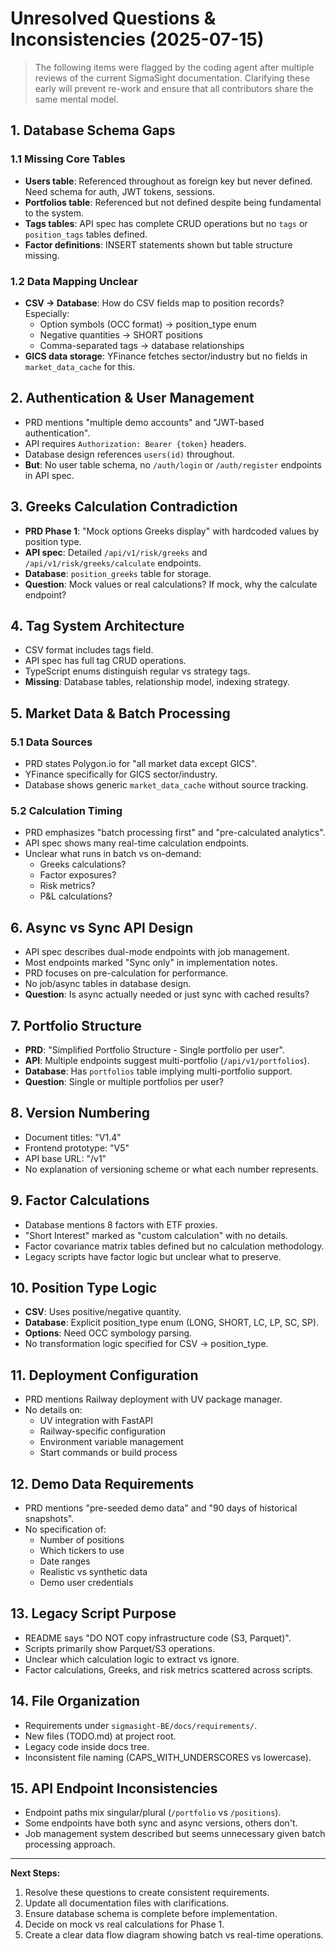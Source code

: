 # Unresolved Questions & Inconsistencies (2025-07-15)

> The following items were flagged by the coding agent after multiple reviews of the current SigmaSight documentation. Clarifying these early will prevent re-work and ensure that all contributors share the same mental model.

## 1. Database Schema Gaps

### 1.1 Missing Core Tables
- **Users table**: Referenced throughout as foreign key but never defined. Need schema for auth, JWT tokens, sessions.
- **Portfolios table**: Referenced but not defined despite being fundamental to the system.
- **Tags tables**: API spec has complete CRUD operations but no `tags` or `position_tags` tables defined.
- **Factor definitions**: INSERT statements shown but table structure missing.

### 1.2 Data Mapping Unclear
- **CSV → Database**: How do CSV fields map to position records? Especially:
  - Option symbols (OCC format) → position_type enum
  - Negative quantities → SHORT positions
  - Comma-separated tags → database relationships
- **GICS data storage**: YFinance fetches sector/industry but no fields in `market_data_cache` for this.

## 2. Authentication & User Management
- PRD mentions "multiple demo accounts" and "JWT-based authentication".
- API requires `Authorization: Bearer {token}` headers.
- Database design references `users(id)` throughout.
- **But**: No user table schema, no `/auth/login` or `/auth/register` endpoints in API spec.

## 3. Greeks Calculation Contradiction
- **PRD Phase 1**: "Mock options Greeks display" with hardcoded values by position type.
- **API spec**: Detailed `/api/v1/risk/greeks` and `/api/v1/risk/greeks/calculate` endpoints.
- **Database**: `position_greeks` table for storage.
- **Question**: Mock values or real calculations? If mock, why the calculate endpoint?

## 4. Tag System Architecture
- CSV format includes tags field.
- API spec has full tag CRUD operations.
- TypeScript enums distinguish regular vs strategy tags.
- **Missing**: Database tables, relationship model, indexing strategy.

## 5. Market Data & Batch Processing

### 5.1 Data Sources
- PRD states Polygon.io for "all market data except GICS".
- YFinance specifically for GICS sector/industry.
- Database shows generic `market_data_cache` without source tracking.

### 5.2 Calculation Timing
- PRD emphasizes "batch processing first" and "pre-calculated analytics".
- API spec shows many real-time calculation endpoints.
- Unclear what runs in batch vs on-demand:
  - Greeks calculations?
  - Factor exposures?
  - Risk metrics?
  - P&L calculations?

## 6. Async vs Sync API Design
- API spec describes dual-mode endpoints with job management.
- Most endpoints marked "Sync only" in implementation notes.
- PRD focuses on pre-calculation for performance.
- No job/async tables in database design.
- **Question**: Is async actually needed or just sync with cached results?

## 7. Portfolio Structure
- **PRD**: "Simplified Portfolio Structure - Single portfolio per user".
- **API**: Multiple endpoints suggest multi-portfolio (`/api/v1/portfolios`).
- **Database**: Has `portfolios` table implying multi-portfolio support.
- **Question**: Single or multiple portfolios per user?

## 8. Version Numbering
- Document titles: "V1.4"
- Frontend prototype: "V5"
- API base URL: "/v1"
- No explanation of versioning scheme or what each number represents.

## 9. Factor Calculations
- Database mentions 8 factors with ETF proxies.
- "Short Interest" marked as "custom calculation" with no details.
- Factor covariance matrix tables defined but no calculation methodology.
- Legacy scripts have factor logic but unclear what to preserve.

## 10. Position Type Logic
- **CSV**: Uses positive/negative quantity.
- **Database**: Explicit position_type enum (LONG, SHORT, LC, LP, SC, SP).
- **Options**: Need OCC symbology parsing.
- No transformation logic specified for CSV → position_type.

## 11. Deployment Configuration
- PRD mentions Railway deployment with UV package manager.
- No details on:
  - UV integration with FastAPI
  - Railway-specific configuration
  - Environment variable management
  - Start commands or build process

## 12. Demo Data Requirements
- PRD mentions "pre-seeded demo data" and "90 days of historical snapshots".
- No specification of:
  - Number of positions
  - Which tickers to use
  - Date ranges
  - Realistic vs synthetic data
  - Demo user credentials

## 13. Legacy Script Purpose
- README says "DO NOT copy infrastructure code (S3, Parquet)".
- Scripts primarily show Parquet/S3 operations.
- Unclear which calculation logic to extract vs ignore.
- Factor calculations, Greeks, and risk metrics scattered across scripts.

## 14. File Organization
- Requirements under `sigmasight-BE/docs/requirements/`.
- New files (TODO.md) at project root.
- Legacy code inside docs tree.
- Inconsistent file naming (CAPS_WITH_UNDERSCORES vs lowercase).

## 15. API Endpoint Inconsistencies
- Endpoint paths mix singular/plural (`/portfolio` vs `/positions`).
- Some endpoints have both sync and async versions, others don't.
- Job management system described but seems unnecessary given batch processing approach.

---
**Next Steps:**
1. Resolve these questions to create consistent requirements.
2. Update all documentation files with clarifications.
3. Ensure database schema is complete before implementation.
4. Decide on mock vs real calculations for Phase 1.
5. Create a clear data flow diagram showing batch vs real-time operations.
